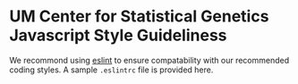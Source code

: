 # UM Center for Statistical Genetics Javascript Style Guideliness 

We recommond using [eslint](http://eslint.org/) to ensure compatability with our recommended coding styles. A sample `.eslintrc` file is provided here.


